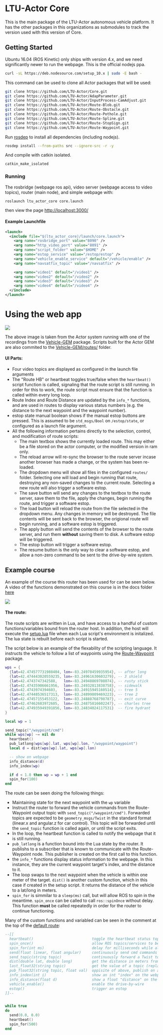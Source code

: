 # LTU-Actor Core

This is the main package of the LTU-Actor autonomous vehicle platform. It has
the other packages in this organizations as submodules to track the version
used with this version of Core.

## Getting Started

Ubuntu 16.04 (ROS Kinetic) only ships with version 4.x, and we need
significantly newer to run the webpage. This is the official nodejs ppa.

```sh
curl -sL https://deb.nodesource.com/setup_10.x | sudo -E bash -
```

This command can be used to clone all Actor packages that will be used:

```sh
git clone https://github.com/LTU-Actor/Core.git
git clone https://github.com/LTU-Actor/AdapParameter.git
git clone https://github.com/LTU-Actor/InputProcess-CamAdjust.git
git clone https://github.com/LTU-Actor/Route-Blob.git
git clone https://github.com/LTU-Actor/Route-Obstacle.git
git clone https://github.com/LTU-Actor/Route-Pothole.git
git clone https://github.com/LTU-Actor/Route-Spline.git
git clone https://github.com/LTU-Actor/Route-StopSign.git
git clone https://github.com/LTU-Actor/Route-Waypoint.git
```

Run [rosdep](http://wiki.ros.org/rosdep) to install all dependencies (including nodejs).

```sh
rosdep install --from-paths src --ignore-src -r -y
```

And compile with catkin isolated.

```sh
catkin_make_isolated
```

### Running

The rosbridge (webpage ros api), video server (webpage access to video topics), router (main node), and simple webpage with:

```sh
roslaunch ltu_actor_core core.launch
```

then view the page <http://localhost:3000/>

#### Example Launchfile

```xml
<launch>
  <include file="$(ltu_actor_core)/launch/core.launch">
    <arg name="rosbridge_port" value="8090" />
    <arg name="http_video_port" value="8091" />
    <arg name="script_folder" value="$HOME" />
    <arg name="estop_service" value="/estop/estop" />
    <arg name="vehicle_enable_service" default="/vehicle/enable" />
    <arg name="navsatfix_topic" value="/navsatfix" />

    <arg name="video1" default="/video1" />
    <arg name="video2" default="/video2" />
    <arg name="video3" default="/video3" />
    <arg name="video4" default="/video4" />
  </include>
</launch>
```

# Using the web app

![](doc/webpage.png)

The above image is taken from the Actor system running with one of the recordings from the
[Vehicle-GEM](https://github.com/LTU-Actor/Vehicle-GEM) package. Scripts built
for the Actor GEM are also commited to the
[Vehicle-GEM/routes/](https://github.com/LTU-Actor/Vehicle-GEM/tree/master/routes)
folder.

#### UI Parts:

- Four video topics are displayed as configured in the launch file arguments
- The "Route HB" or heartbeat toggles true/false when the `heartbeat()` script
  function is called, signaling that the route script is still running. In
  order for this to work, the route script must ensure that the function is
  called within every long loop.
- Route Index and Route Distance are updated by the `info_*` functions, and are
  used in routes to display various status numbers (e.g. the distance to the
  next waypoint and the waypoint number).
- estop state manual boolean shows if the manual estop buttons are pressed. This is
  assumed to be `std_msgs/Bool` on `/estop/state`, or configured as a launch
  file argument.
- All the following information pertains directly to the selection, control,
  and modification of route scripts:
  - The main textbox shows the currently loaded route. This may either be a
    file stored on the actor computer, or the modified version in ram only.
  - The reload arrow will re-sync the browser to the route server incase
    another browser has made a change, or the system has been re-loaded.
  - The dropdown menu will show all files in the configured `routes/` folder.
    Selecting one will load and begin running that route, destroying any
    non-saved changes to the current route. Selecting a new route will also
    trigger a software estop.
  - The save button will send any changes to the textbox to the route server,
    save them to the file, apply the changes, begin running the route, and
    trigger a software estop.
  - The load button will reload the route from the file selected in the
    dropdown menu. Any changes in memory will be destroyed. The file contents
    will be sent back to the browser, the origional route will begin running,
    and a software estop is triggered.
  - The apply button will send the contents of the browser to the route server,
    and run them **without** saving them to disk. A software estop will be
    triggered.
  - The estop button will trigger a software estop.
  - The resume button is the only way to clear a software estop, and allow a
    non-zero command to be sent to the drive-by-wire system.

## Example course

An example of the course this router has been used for can be seen below. A video of the functions demonstrated on this course is in the docs folder [here](https://youtu.be/ySQW8pPQn4A)

![](doc/example_course.png)

#### The route:

The route scripts are written in Lua, and have access to a handful of custom functions/variables bound from the router host. In addition, the host will execute the [setup.lua](./src/router/setup.lua) file when each Lua script's environment is initalized. The lua state is rebuilt before each script is started.

The script below is an example of the flexability of the scripting language. It instructs the vehicle to follow a list of waypoints using the [Route-Waypoint](https://github.com/LTU-Actor/Route-Waypoint) package.

```lua
wps = {
  {lat=42.474577731988404, lon=-83.24978459935954}, -- after long
  {lat=42.474443020559235, lon=-83.24961630603279}, -- 3 shield
  {lat=42.4743747342588,   lon=-83.24948869708074}, -- rusty stick
  {lat=42.47435906661956,  lon=-83.24932813838758}, -- sidewalk
  {lat=42.4743974394603,   lon=-83.24915945160514}, -- tree 5
  {lat=42.47448536517313,  lon=-83.24899809469223}, -- tree 2
  {lat=42.47457155453122,  lon=-83.24888768798787}, -- exit curve
  {lat=42.47462683972605,  lon=-83.24875816602247}, -- charles tree
  {lat=42.474935949391856, lon=-83.24834024117531}  -- fire hydrant
}

local wp = 1

send_topic("/waypoint/cmd")
while wps[wp] ~= nil do
  heartbeat()
  pub_latlong(wps[wp].lat, wps[wp].lon, "/waypoint/waypoint")
  local d = dist(wps[wp].lat, wps[wp].lon)

  -- show on webpage
  info_distance(d)
  info_index(wp)

  if d < 1.0 then wp = wp + 1 end
  spin_for(100)
end
```

The route can be seen doing the following things:

- Maintaining state for the next waypoint with the `wp` variable
- Instruct the router to forward the vehicle commands from the
  Route-Waypoint output topic with `send_topic("/waypoint/cmd")`. Forwarded
  topics are expected to be `geometry_msgs/Twist` in the standard format
  (linear.x and angular.z for car control). This topic will be forwarded until
  the `send_topic` function is called again, or until the script exits.
- In the loop, the heartbeat function is called to notify the webpage that it
  is still running.
- `pub_latlong` is a function bound into the Lua state by the router. It
  publishs to a subscriber that is known to communicate with the
  Route-Waypoint node. This publisher is created on the first call to this
  function.
- the `info_*` functions display status information to the webpage. In this
  instance, they are the current waypoint target's index, and the distance to
  it.
- The loop swaps to the next waypoint when the vehicle is within one meter of
  the target. `dist()` is another custom function, which in this case if
  created in the setup script. It returns the distance of the vehicle to a
  lat/long in meters.
- `spin_for` is simmilar to a `sleep(ms)` call, but will allow ROS to spin in
  the meantime. `spin_once` can be called to call `ros::spinOnce` without
  delay. This function **must** be called repeatedly in order for the router to
  continue functioning.

Many of the custom functions and variabled can be seen in the comment at the top of the [default route](./src/router/default_route.lua):

```lua
--[[
  heartbeat()                           toggle the heartbeat status topic to show the route is running
  spin_once()                           allow ROS topics/services to be serviced
  spin_for(int ms)                      delay for milliseconds while also servicing ROS
  send(float linear, float angular)     continuously send cmd commands (forward/reverse & steering)
  send_topic(string topic)              continuously forward a Twist topic as for cmd instead of constants
  dist(double lat, double long)         get the distance in meters from the gps point
  last_float32(string topic)            get the value of a topic (replace Float32 with any std_msgs type)
  pub_float32(string topic, float val)  oppisite of above, publish on a topic
  info_index(int i)                     show an int "index" on the webpage
  info_distance(float d)                show a float "distance" on the wepbage
  vehicle_enable()                      enable the drive-by-wire
  estop()                               trigger an estop
]]--


while true
do
  send(0.0, 0.0)
  heartbeat()
  spin_for(500)
end
```
